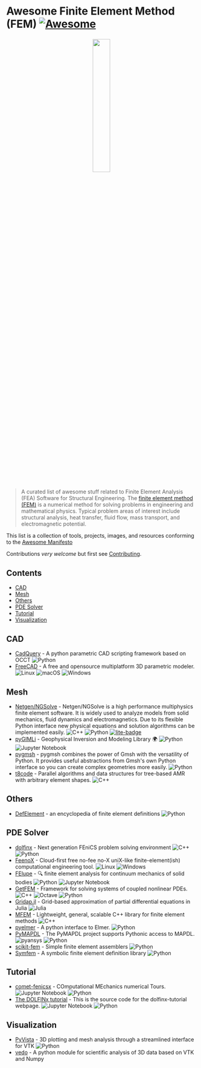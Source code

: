 # Awesome Finite Element Method (FEM) [![Awesome](https://cdn.rawgit.com/sindresorhus/awesome/d7305f38d29fed78fa85652e3a63e154dd8e8829/media/badge.svg)](https://github.com/sindresorhus/awesome)

<h3 align="center">
    <img src="https://upload.wikimedia.org/wikipedia/commons/4/4a/FAE_visualization.jpg" width="30%">
</h3>

> A curated list of awesome stuff related to Finite Element Analysis (FEA) Software for Structural Engineering.
> The [finite element method (FEM)](https://en.wikipedia.org/wiki/Finite_element_method) is a numerical method for solving problems in engineering and mathematical physics.
> Typical problem areas of interest include structural analysis, heat transfer, fluid flow, mass transport, and electromagnetic potential.

This list is a collection of tools, projects, images, and resources conforming to the [Awesome Manifesto](https://github.com/sindresorhus/awesome/blob/main/awesome.md)

Contributions _very welcome_ but first see [Contributing](CONTRIBUTING.md).

## Contents

<!-- START doctoc generated TOC please keep comment here to allow auto update -->
<!-- DON'T EDIT THIS SECTION, INSTEAD RE-RUN doctoc TO UPDATE -->

- [CAD](#cad)
- [Mesh](#mesh)
- [Others](#others)
- [PDE Solver](#pde-solver)
- [Tutorial](#tutorial)
- [Visualization](#visualization)

<!-- END doctoc generated TOC please keep comment here to allow auto update -->

## CAD

- [CadQuery](https://cadquery.readthedocs.io/en/latest/) - A python parametric CAD scripting framework based on OCCT ![Python](https://img.shields.io/badge/python-3670A0?logo=python&logoColor=ffdd54)
- [FreeCAD](https://www.freecad.org/) - A free and opensource multiplatform 3D parametric modeler. ![Linux](https://img.shields.io/badge/Linux-FCC624?logo=linux&logoColor=black) ![macOS](https://img.shields.io/badge/mac%20os-000000?logo=macos&logoColor=F0F0F0) ![Windows](https://img.shields.io/badge/Windows-0078D6?logo=windows&logoColor=white)

## Mesh

- [Netgen/NGSolve](https://ngsolve.org/) - Netgen/NGSolve is a high performance multiphysics finite element software. It is widely used to analyze models from solid mechanics, fluid dynamics and electromagnetics. Due to its flexible Python interface new physical equations and solution algorithms can be implemented easily. ![C++](https://img.shields.io/badge/c++-%2300599C.svg?logo=c%2B%2B&logoColor=white) ![Python](https://img.shields.io/badge/python-3670A0?logo=python&logoColor=ffdd54) [![lite-badge](https://jupyterlite.rtfd.io/en/latest/_static/badge.svg)](https://ngsolve.github.io/jupyterlite_ngsolve/lab?path=poisson.ipynb)
- [pyGIMLi](https://github.com/gimli-org/gimli) - Geophysical Inversion and Modeling Library 🌍 ![Python](https://img.shields.io/badge/python-3670A0?logo=python&logoColor=ffdd54) ![Jupyter Notebook](https://img.shields.io/badge/jupyter-%23FA0F00.svg?logo=jupyter&logoColor=white)
- [pygmsh](https://github.com/nschloe/pygmsh) - pygmsh combines the power of Gmsh with the versatility of Python. It provides useful abstractions from Gmsh's own Python interface so you can create complex geometries more easily. ![Python](https://img.shields.io/badge/python-3670A0?logo=python&logoColor=ffdd54)
- [t8code](https://github.com/DLR-AMR/t8code) - Parallel algorithms and data structures for tree-based AMR with arbitrary element shapes. ![C++](https://img.shields.io/badge/c++-%2300599C.svg?logo=c%2B%2B&logoColor=white)

## Others

- [DefElement](https://defelement.com/) - an encyclopedia of finite element definitions ![Python](https://img.shields.io/badge/python-3670A0?logo=python&logoColor=ffdd54)

## PDE Solver

- [dolfinx](https://github.com/FEniCS/dolfinx) - Next generation FEniCS problem solving environment ![C++](https://img.shields.io/badge/c++-%2300599C.svg?logo=c%2B%2B&logoColor=white) ![Python](https://img.shields.io/badge/python-3670A0?logo=python&logoColor=ffdd54)
- [FeenoX](https://github.com/seamplex/feenox) - Cloud-first free no-fee no-X uniX-like finite-element(ish) computational engineering tool. ![Linux](https://img.shields.io/badge/Linux-FCC624?logo=linux&logoColor=black) ![Windows](https://img.shields.io/badge/Windows-0078D6?logo=windows&logoColor=white)
- [FElupe](https://felupe.readthedocs.io/en/latest/) - 🔍 finite element analysis for continuum mechanics of solid bodies ![Python](https://img.shields.io/badge/python-3670A0?logo=python&logoColor=ffdd54) ![Jupyter Notebook](https://img.shields.io/badge/jupyter-%23FA0F00.svg?logo=jupyter&logoColor=white)
- [GetFEM](https://getfem.org) - Framework for solving systems of coupled nonlinear PDEs. ![C++](https://img.shields.io/badge/c++-%2300599C.svg?logo=c%2B%2B&logoColor=white) ![Octave](https://img.shields.io/badge/OCTAVE-darkblue?logo=octave&logoColor=fcd683) ![Python](https://img.shields.io/badge/python-3670A0?logo=python&logoColor=ffdd54)
- [Gridap.jl](https://github.com/gridap/Gridap.jl) - Grid-based approximation of partial differential equations in Julia ![Julia](https://img.shields.io/badge/-Julia-9558B2?logo=julia&logoColor=white)
- [MFEM](https://mfem.org/) - Lightweight, general, scalable C++ library for finite element methods ![C++](https://img.shields.io/badge/c++-%2300599C.svg?logo=c%2B%2B&logoColor=white)
- [pyelmer](https://github.com/nemocrys/pyelmer) - A python interface to Elmer. ![Python](https://img.shields.io/badge/python-3670A0?logo=python&logoColor=ffdd54)
- [PyMAPDL](https://github.com/ansys/pymapdl) - The PyMAPDL project supports Pythonic access to MAPDL. ![pyansys](https://img.shields.io/badge/Py-Ansys-ffc107.svg?logo=data:image/png;base64,iVBORw0KGgoAAAANSUhEUgAAABAAAAAQCAIAAACQkWg2AAABDklEQVQ4jWNgoDfg5mD8vE7q/3bpVyskbW0sMRUwofHD7Dh5OBkZGBgW7/3W2tZpa2tLQEOyOzeEsfumlK2tbVpaGj4N6jIs1lpsDAwMJ278sveMY2BgCA0NFRISwqkhyQ1q/Nyd3zg4OBgYGNjZ2ePi4rB5loGBhZnhxTLJ/9ulv26Q4uVk1NXV/f///////69du4Zdg78lx//t0v+3S88rFISInD59GqIH2esIJ8G9O2/XVwhjzpw5EAam1xkkBJn/bJX+v1365hxxuCAfH9+3b9/+////48cPuNehNsS7cDEzMTAwMMzb+Q2u4dOnT2vWrMHu9ZtzxP9vl/69RVpCkBlZ3N7enoDXBwEAAA+YYitOilMVAAAAAElFTkSuQmCC) ![Python](https://img.shields.io/badge/python-3670A0?logo=python&logoColor=ffdd54)
- [scikit-fem](https://scikit-fem.readthedocs.io/en/latest/) - Simple finite element assemblers ![Python](https://img.shields.io/badge/python-3670A0?logo=python&logoColor=ffdd54)
- [Symfem](https://symfem.readthedocs.io/en/latest/) - A symbolic finite element definition library ![Python](https://img.shields.io/badge/python-3670A0?logo=python&logoColor=ffdd54)

## Tutorial

- [comet-fenicsx](https://bleyerj.github.io/comet-fenicsx/) - COmputational MEchanics numerical Tours. ![Jupyter Notebook](https://img.shields.io/badge/jupyter-%23FA0F00.svg?logo=jupyter&logoColor=white) ![Python](https://img.shields.io/badge/python-3670A0?logo=python&logoColor=ffdd54)
- [The DOLFINx tutorial](https://github.com/jorgensd/dolfinx-tutorial) - This is the source code for the dolfinx-tutorial webpage. ![Jupyter Notebook](https://img.shields.io/badge/jupyter-%23FA0F00.svg?logo=jupyter&logoColor=white) ![Python](https://img.shields.io/badge/python-3670A0?logo=python&logoColor=ffdd54)

## Visualization

- [PyVista](https://docs.pyvista.org/version/stable/) - 3D plotting and mesh analysis through a streamlined interface for VTK ![Python](https://img.shields.io/badge/python-3670A0?logo=python&logoColor=ffdd54)
- [vedo](https://github.com/marcomusy/vedo) - A python module for scientific analysis of 3D data based on VTK and Numpy
